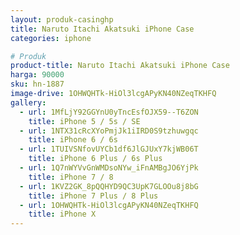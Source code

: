 ```yaml
---
layout: produk-casinghp
title: Naruto Itachi Akatsuki iPhone Case
categories: iphone

# Produk
product-title: Naruto Itachi Akatsuki iPhone Case
harga: 90000
sku: hn-1887
image-drive: 1OHWQHTk-HiOl3lcgAPyKN40NZeqTKHFQ
gallery:
  - url: 1MfLjY92GGYnU0yTncEsfOJX59--T6ZON
    title: iPhone 5 / 5s / SE
  - url: 1NTX31cRcXYoPmjJk1iIRD0S9tzhuwgqc
    title: iPhone 6 / 6s
  - url: 1TUIVSNfovUYCb1df6JlGJUxY7kjWB06T
    title: iPhone 6 Plus / 6s Plus
  - url: 1Q7nWYVvGnWMDsoNYw_iFnAMBgJO6YjPk
    title: iPhone 7 / 8
  - url: 1KVZ2GK_8pQQHYD9QC3UpK7GLOOu8j8bG
    title: iPhone 7 Plus / 8 Plus
  - url: 1OHWQHTk-HiOl3lcgAPyKN40NZeqTKHFQ
    title: iPhone X
---
```

